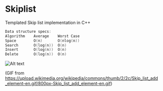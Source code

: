 # Skiplist
Templated Skip list implementation in C++ 

```c
Data structure specs:
Algorithm    Average    Worst Case
Space        O(n)       O(nlog(n))
Search       O(log(n))  O(n)
Insert       O(log(n))  O(n)
Delete       O(log(n))  O(n)
```
![Alt text](https://upload.wikimedia.org/wikipedia/commons/thumb/2/2c/Skip_list_add_element-en.gif/800px-Skip_list_add_element-en.gif)

(GIF from https://upload.wikimedia.org/wikipedia/commons/thumb/2/2c/Skip_list_add_element-en.gif/800px-Skip_list_add_element-en.gif)

